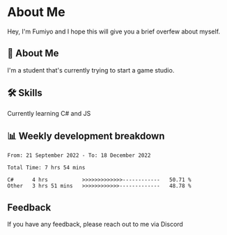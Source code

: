 
# About Me

Hey, I'm Fumiyo and I hope this will give you a brief overfew about myself.


## 🚀 About Me
I'm a student that's currently trying to start a game studio.


## 🛠 Skills

Currently learning C# and JS


## 📊 Weekly development breakdown
<!--START_SECTION:waka-->

```text
From: 21 September 2022 - To: 18 December 2022

Total Time: 7 hrs 54 mins

C#      4 hrs           >>>>>>>>>>>>>------------   50.71 %
Other   3 hrs 51 mins   >>>>>>>>>>>>-------------   48.78 %
```

<!--END_SECTION:waka-->


## Feedback

If you have any feedback, please reach out to me via Discord
